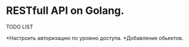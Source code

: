 # RESTfull API on Golang.
TODO LIST

*Настроить авторизацию по уровню доступа.
*Добавление обьектов.